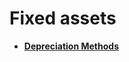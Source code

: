 # Fixed assets

- **[Depreciation Methods](https://docs.erp.net/tech/modules/financials/fixed-assets/depreciation-methods/index.html)**
